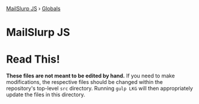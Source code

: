 [MailSlurp JS](README.md) › [Globals](globals.md)

# MailSlurp JS

# Read This!

**These files are not meant to be edited by hand.**
If you need to make modifications, the respective files should be changed within the repository's top-level `src` directory.
Running `gulp LKG` will then appropriately update the files in this directory.
